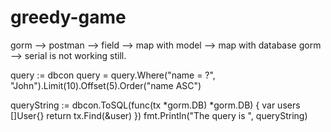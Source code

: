 # greedy-game



gorm --> postman --> field --> map with model --> map with database
gorm --> serial is not working still.


query := dbcon
query = query.Where("name = ?", "John").Limit(10).Offset(5).Order("name ASC")

queryString := dbcon.ToSQL(func(tx *gorm.DB) *gorm.DB) {
  var users []User{}
  return tx.Find(&user)
})
fmt.Println("The query is ", queryString)